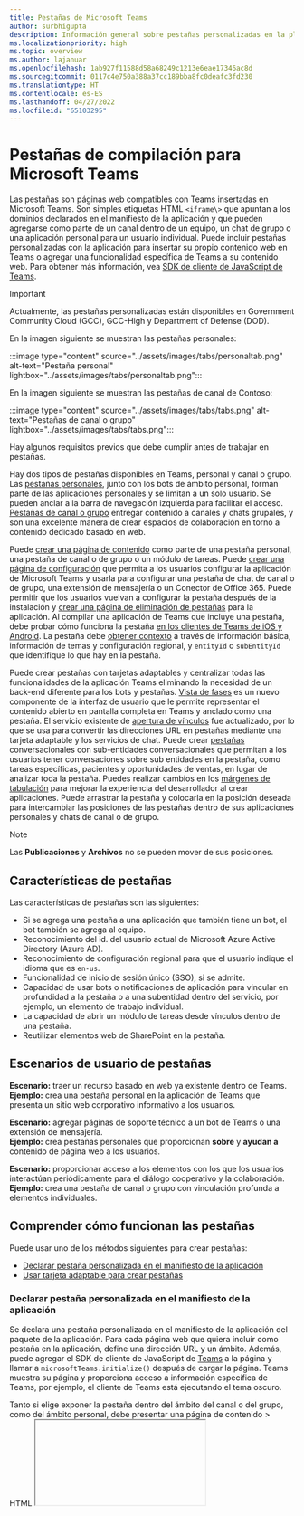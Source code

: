 ```yaml
---
title: Pestañas de Microsoft Teams
author: surbhigupta
description: Información general sobre pestañas personalizadas en la plataforma de Teams
ms.localizationpriority: high
ms.topic: overview
ms.author: lajanuar
ms.openlocfilehash: 1ab927f11588d58a68249c1213e6eae17346ac8d
ms.sourcegitcommit: 0117c4e750a388a37cc189bba8fc0deafc3fd230
ms.translationtype: HT
ms.contentlocale: es-ES
ms.lasthandoff: 04/27/2022
ms.locfileid: "65103295"
---
```

# <a name="build-tabs-for-microsoft-teams"></a>Pestañas de compilación para Microsoft Teams

Las pestañas son páginas web compatibles con Teams insertadas en Microsoft Teams. Son simples etiquetas HTML `<iframe\>` que apuntan a los dominios declarados en el manifiesto de la aplicación y que pueden agregarse como parte de un canal dentro de un equipo, un chat de grupo o una aplicación personal para un usuario individual. Puede incluir pestañas personalizadas con la aplicación para insertar su propio contenido web en Teams o agregar una funcionalidad específica de Teams a su contenido web. Para obtener más información, vea [SDK de cliente de JavaScript de Teams](/javascript/api/overview/msteams-client).

> [!IMPORTANT]
> Actualmente, las pestañas personalizadas están disponibles en Government Community Cloud (GCC), GCC-High y Department of Defense (DOD).

En la imagen siguiente se muestran las pestañas personales:

:::image type="content" source="../assets/images/tabs/personaltab.png" alt-text="Pestaña personal" lightbox="../assets/images/tabs/personaltab.png":::

En la imagen siguiente se muestran las pestañas de canal de Contoso:

:::image type="content" source="../assets/images/tabs/tabs.png" alt-text="Pestañas de canal o grupo" lightbox="../assets/images/tabs/tabs.png":::

Hay algunos requisitos previos que debe cumplir antes de trabajar en pestañas.

Hay dos tipos de pestañas disponibles en Teams, personal y canal o grupo. Las [pestañas personales](~/tabs/how-to/create-personal-tab.md), junto con los bots de ámbito personal, forman parte de las aplicaciones personales y se limitan a un solo usuario. Se pueden anclar a la barra de navegación izquierda para facilitar el acceso. [Pestañas de canal o grupo](~/tabs/how-to/create-channel-group-tab.md) entregar contenido a canales y chats grupales, y son una excelente manera de crear espacios de colaboración en torno a contenido dedicado basado en web.

Puede [crear una página de contenido](~/tabs/how-to/create-tab-pages/content-page.md) como parte de una pestaña personal, una pestaña de canal o de grupo o un módulo de tareas. Puede [crear una página de configuración](~/tabs/how-to/create-tab-pages/configuration-page.md) que permita a los usuarios configurar la aplicación de Microsoft Teams y usarla para configurar una pestaña de chat de canal o de grupo, una extensión de mensajería o un Conector de Office 365. Puede permitir que los usuarios vuelvan a configurar la pestaña después de la instalación y [crear una página de eliminación de pestañas](~/tabs/how-to/create-tab-pages/removal-page.md) para la aplicación. Al compilar una aplicación de Teams que incluye una pestaña, debe probar cómo funciona la pestaña [en los clientes de Teams de iOS y Android](~/tabs/design/tabs-mobile.md). La pestaña debe [obtener contexto](~/tabs/how-to/access-teams-context.md) a través de información básica, información de temas y configuración regional, y `entityId` o `subEntityId` que identifique lo que hay en la pestaña.

Puede crear pestañas con tarjetas adaptables y centralizar todas las funcionalidades de la aplicación Teams eliminando la necesidad de un back-end diferente para los bots y pestañas. [Vista de fases](~/tabs/tabs-link-unfurling.md) es un nuevo componente de la interfaz de usuario que le permite representar el contenido abierto en pantalla completa en Teams y anclado como una pestaña. El servicio existente de [apertura de vínculos](~/tabs/tabs-link-unfurling.md) fue actualizado, por lo que se usa para convertir las direcciones URL en pestañas mediante una tarjeta adaptable y los servicios de chat. Puede crear [pestañas](~/tabs/how-to/conversational-tabs.md) conversacionales con sub-entidades conversacionales que permitan a los usuarios tener conversaciones sobre sub entidades en la pestaña, como tareas específicas, pacientes y oportunidades de ventas, en lugar de analizar toda la pestaña. Puedes realizar cambios en los [márgenes de tabulación](~/resources/removing-tab-margins.md) para mejorar la experiencia del desarrollador al crear aplicaciones. Puede arrastrar la pestaña y colocarla en la posición deseada para intercambiar las posiciones de las pestañas dentro de sus aplicaciones personales y chats de canal o de grupo.

> [!NOTE]
> Las **Publicaciones** y **Archivos** no se pueden mover de sus posiciones.

## <a name="tab-features"></a>Características de pestañas

Las características de pestañas son las siguientes:

* Si se agrega una pestaña a una aplicación que también tiene un bot, el bot también se agrega al equipo.
* Reconocimiento del id. del usuario actual de Microsoft Azure Active Directory (Azure AD).
* Reconocimiento de configuración regional para que el usuario indique el idioma que es `en-us`.
* Funcionalidad de inicio de sesión único (SSO), si se admite.
* Capacidad de usar bots o notificaciones de aplicación para vincular en profundidad a la pestaña o a una subentidad dentro del servicio, por ejemplo, un elemento de trabajo individual.
* La capacidad de abrir un módulo de tareas desde vínculos dentro de una pestaña.
* Reutilizar elementos web de SharePoint en la pestaña.

## <a name="tabs-user-scenarios"></a>Escenarios de usuario de pestañas

**Escenario:** traer un recurso basado en web ya existente dentro de Teams. \
**Ejemplo:** crea una pestaña personal en la aplicación de Teams que presenta un sitio web corporativo informativo a los usuarios.

**Escenario:** agregar páginas de soporte técnico a un bot de Teams o una extensión de mensajería. \
**Ejemplo:** crea pestañas personales que proporcionan **sobre** y **ayudan a** contenido de página web a los usuarios.

**Escenario:** proporcionar acceso a los elementos con los que los usuarios interactúan periódicamente para el diálogo cooperativo y la colaboración. \
**Ejemplo:** crea una pestaña de canal o grupo con vinculación profunda a elementos individuales.

## <a name="understand-how-tabs-work"></a>Comprender cómo funcionan las pestañas

Puede usar uno de los métodos siguientes para crear pestañas:

* [Declarar pestaña personalizada en el manifiesto de la aplicación](#declare-custom-tab-in-app-manifest)
* [Usar tarjeta adaptable para crear pestañas](~/tabs/how-to/build-adaptive-card-tabs.md)

### <a name="declare-custom-tab-in-app-manifest"></a>Declarar pestaña personalizada en el manifiesto de la aplicación

Se declara una pestaña personalizada en el manifiesto de la aplicación del paquete de la aplicación. Para cada página web que quiera incluir como pestaña en la aplicación, define una dirección URL y un ámbito. Además, puede agregar el SDK de cliente de JavaScript de [Teams](/javascript/api/overview/msteams-client) a la página y llamar a `microsoftTeams.initialize()` después de cargar la página. Teams muestra su página y proporciona acceso a información específica de Teams, por ejemplo, el cliente de Teams está ejecutando el tema oscuro.

Tanto si elige exponer la pestaña dentro del ámbito del canal o del grupo, como del ámbito personal, debe presentar una página de contenido \> HTML [<iframe>](~/tabs/how-to/create-tab-pages/content-page.md) en la pestaña. En el caso de las pestañas personales, la URL del contenido se establece directamente en el manifiesto de la aplicación Teams mediante la `contentUrl`propiedad `staticTabs` del array. El contenido de la pestaña es el mismo para todos los usuarios.

Para las pestañas de canal o grupo, también puede crear una página de configuración adicional. Esta página le permite configurar la dirección URL de la página de contenido, normalmente mediante el uso de parámetros de cadena de consulta de dirección URL para cargar el contenido adecuado para ese contexto. Ello se debe a que su pestaña de canal o grupo se puede agregar a varios equipos o chats de grupo. En cada instalación posterior, los usuarios pueden configurar la pestaña, lo que le permite adaptar la experiencia según sea necesario. Cuando los usuarios agregan o configuran una pestaña, se asocia una dirección URL a la pestaña que se presenta en la interfaz de usuario (UI) de Teams. La configuración de una pestaña simplemente agrega parámetros adicionales a esa dirección URL. Por ejemplo, al agregar la pestaña Azure Boards, la página de configuración le permite elegir qué panel carga la pestaña. La dirección URL de la página de configuración se especifica mediante la  `configurationUrl` propiedad en la `configurableTabs` matriz del manifiesto de la aplicación.

Puede tener varios canales o pestañas de grupo y hasta 16 pestañas personales por aplicación.

### <a name="tools-to-build-tabs"></a>Herramientas para crear pestañas

* [Kit de herramientas de Teams para Microsoft Visual Studio Code](../toolkit/visual-studio-code-overview.md)
* [Kit de herramientas de Teams para Visual Studio](../toolkit/visual-studio-overview.md)

## <a name="next-step"></a>Paso siguiente

> [!div class="nextstepaction"]
> [Requisitos previos](~/tabs/how-to/tab-requirements.md)

## <a name="see-also"></a>Vea también

* [Pestañas personalizadas en Microsoft Teams](/microsoftteams/built-in-custom-tabs#develop-custom-tabs)
* [Solicitar permisos de dispositivo](../concepts/device-capabilities/native-device-permissions.md)
* [Integrar capacidades multimedia](../concepts/device-capabilities/mobile-camera-image-permissions.md)
* [Integrar un escáner qr o de código de barras](../concepts/device-capabilities/qr-barcode-scanner-capability.md)
* [Integrar capacidades de ubicación](../concepts/device-capabilities/location-capability.md)
* [Pestañas en dispositivos móviles](design/tabs-mobile.md#tabs-on-mobile)
